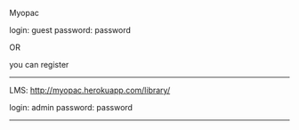 
Myopac


login: guest
password: password

OR

you can register

------------------------------------


LMS: http://myopac.herokuapp.com/library/

login: admin
password: password

-------------------------------------



